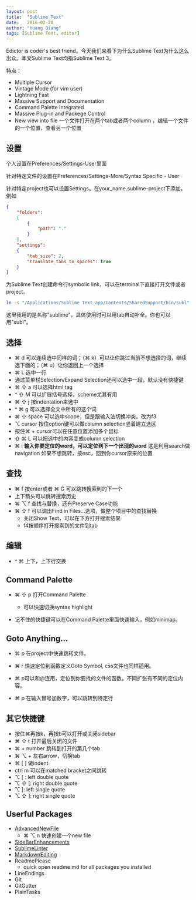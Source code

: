 ```yaml
---
layout: post
title:  "Sublime Text"
date:   2016-02-20
author: "Huang Qiang"
tags: [Sublime Text, editor]
---
```


Edictor is coder's best friend。今天我们来看下为什么Sublime Text为什么这么出众。本文Sublime Text均指Sublime Text 3。

特点：

* Multiple Cursor
* Vintage Mode (for vim user)
* Lightning Fast
* Massive Support and Documentation
* Command Palette Integrated
* Massive Plug-in and Packege Control
* New view into file 一个文件打开在两个tab或者两个column ，编辑一个文件的一个位置，查看另一个位置

## 设置

个人设置在Preferences/Settings-User里面

针对特定文件的设置在Preferences/Settings-More/Syntax Specific - User

针对特定project也可以设置Settings。在your_name.sublime-project下添加。例如

```json
{
	"folders":
	[
		{
			"path": "."
		}
	],
    "settings":
    {
        "tab_size": 2,
        "translate_tabs_to_spaces": true
    }
}
```

为Sublime Text创建命令行symbolic link，可以在terminal下直接打开文件或者project。

```bash
ln -s "/Applications/Sublime Text.app/Contents/SharedSupport/bin/subl" /usr/local/bin/sublime
```
这里我用的是名称"sublime"，具体使用时可以用tab自动补全。你也可以用"subl"。

## 选择

* ⌘ d 可以连续选中同样的词；（⌘ k）可以让你跳过当前不想选择的词，继续选下面的；（⌘ u）让你退回上一个选择
* ⌘ L 选中一行
* 通过菜单栏Selection/Expand Selection还可以选中一段，默认没有快捷键
* ⌘ ⇧ a 可以选择html tag
* ^ ⇧ M 可以扩展括号选择，scheme尤其有用
* ⌘ ⇧ j 按indentation来选中
* ^ ⌘ g 可以选择全文中所有的这个词
* ⌘ ⇧ space 可以选中scope，但是跟输入法切换冲突。改为f3
* ⌥ cursor 按住option键可以做column selection竖着建立选区
* 按住⌘ + cursor可以在任意位置添加多个鼠标
* ⇧ ⌘ L 可以把选中的内容变成column selection
* ⌘ i **输入你要定位的word，可以定位到下一个出现的word** 这是利用search做navigation 如果不想跳转，按esc，回到你cursor原来的位置

## 查找

* ⌘ f 按enter或者 ⌘ G 可以跳转搜索到的下一个
* 上下箭头可以跳转搜索历史
* ⌘ ⌥ f 查找与替换，还有Preserve Case功能
* ⌘ ⇧ f 可以调出Find in Files...选项，做整个项目中的查找替换
  * 关闭Show Text，可以在下方打开搜索结果
  * f4按顺序打开搜索到的文件到tab  

## 编辑

* ^ ⌘ 上下，上下行交换

## Command Palette

* ⌘ ⇧ p 打开Command Palette

  * 可以快速切换syntax highlight

* 记不住的快捷键可以在Command Palette里面快速输入，例如minimap。

## Goto Anything...

* ⌘ p 在project中快速跳转文件。

* ⌘ r 快速定位到函数定义Goto Symbol, css文件也同样适用。

* ⌘ p可以和@连用，定位到你要找的文件的函数。不同扩张有不同的定位内容。

* ⌘ p 在输入冒号加数字，可以跳转到特定行



## 其它快捷键

* 按住⌘再按k，再按b可以打开或关闭sidebar
* ⌘ ⇧ t 打开最后关闭的文件
* ⌘ + number 跳转到打开的第几个tab 
* ⌘ ⌥ + 左右arrow，切换tab
* ⌘ [ ] 做indent
* ctrl m 可以在matched bracket之间跳转
* ⌥ [ : left double quote
* ⌥ ⇧ [: right double quote
* ⌥ ]: left single quote
* ⌥ ⇧ ]: right single quote

## Userful Packages

* [AdvancedNewFile][1]
  * ⌘ ⌥ n 快速创建一个new file
* [SideBarEnhancements][2]
* [SublimeLinter][3]
* [MarkdownEditing][4]
* ReadmePlease 
  * quick open readme.md for all packages you installed
* LineEndings
* Git
* GitGutter
* PlainTasks

[1]:https://github.com/skuroda/Sublime-AdvancedNewFile
[2]:https://github.com/titoBouzout/SideBarEnhancements
[3]:http://www.sublimelinter.com/en/latest/
[4]:https://github.com/SublimeText-Markdown/MarkdownEditing





